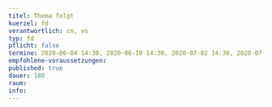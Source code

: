 ```yaml
---
titel: Thema folgt
kuerzel: fd
verantwortlich: cn, vs
typ: fd
pflicht: false
termine: 2020-06-04 14:30, 2020-06-18 14:30, 2020-07-02 14:30, 2020-07-09 14:30
empfohlene-voraussetzungen: 
published: true
dauer: 180
raum: 
info: 
---
```



